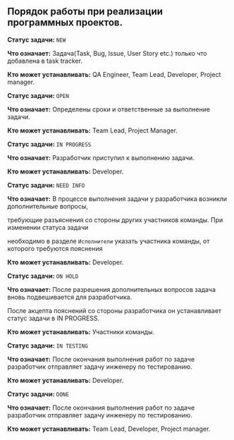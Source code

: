 ## Порядок работы при реализации программных проектов.

**Статус задачи:** `NEW`

**Что означает:** Задача(Task, Bug, Issue, User Story etc.) только что добавлена в task tracker.

**Кто может устанавливать:** QA Engineer, Team Lead, Developer, Project manager.


**Статус задачи:** `ОPEN`

**Что означает:** Определены сроки и ответственные за выполнение задачи.

**Кто может устанавливать:** Team Lead, Project Manager.


**Статус задачи:** `IN PROGRESS`

**Что означает:** Разработчик приступил к выполнению задачи.

**Кто может устанавливать:** Developer.



**Статус задачи:** `NEED INFO`

**Что означает:** В процессе выполнения задачи у разработчика возникли дополнительные вопросы, 

требующие разъяснения со стороны других участников команды. При изменении статуса задачи

необходимо в разделе `Исполнители` указать участника команды, от которого требуются пояснения

**Кто может устанавливать:** Developer.



**Статус задачи:** `ON HOLD`

**Что означает:** После разрешения дополнительных вопросов задача вновь подвешивается для разработчика.

После акцепта пояснений со стороны разработчика он устанавливает статус задачи в IN PROGRESS.

**Кто может устанавливать:** Участники команды.



**Статус задачи:** `IN TESTING`

**Что означает:** После окончания выполнения работ по задаче разработчик отправляет задачу инженеру по тестированию.

**Кто может устанавливать:** Developer.



**Статус задачи:** `DONE`

**Что означает:** После окончания выполнения работ по задаче разработчик отправляет задачу инженеру по тестированию.

**Кто может устанавливать:** Team Lead, Developer, Project manager.

